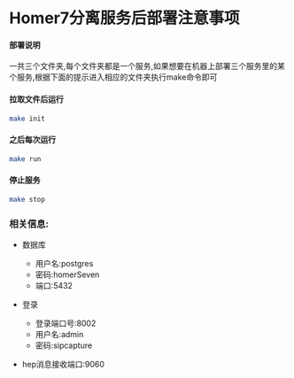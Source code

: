 Homer7分离服务后部署注意事项
========
#### 部署说明
一共三个文件夹,每个文件夹都是一个服务,如果想要在机器上部署三个服务里的某个服务,根据下面的提示进入相应的文件夹执行make命令即可

#### 拉取文件后运行
```bash
make init
```
#### 之后每次运行
```bash
make run
```
#### 停止服务
```bash
make stop
```

### 相关信息:
* 数据库
  * 用户名:postgres
  * 密码:homerSeven
  * 端口:5432
  
* 登录
  * 登录端口号:8002
  * 用户名:admin
  * 密码:sipcapture
  
* hep消息接收端口:9060
